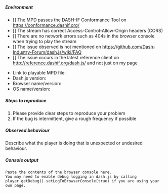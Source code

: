 <!-- If you are raising a bug playing a stream, you must fill out the following or your issue may not be responded to. For features or improvements, you may delete this. -->
##### Environment
<!-- Replace [] with [x] to check off the list -->
- [] The MPD passes the DASH-IF Conformance Tool on https://conformance.dashif.org/
- [] The stream has correct Access-Control-Allow-Origin headers (CORS)
- [] There are no network errors such as 404s in the browser console when trying to play the stream
- [] The issue observed is not mentioned on https://github.com/Dash-Industry-Forum/dash.js/wiki/FAQ
- [] The issue occurs in the latest reference client on http://reference.dashif.org/dash.js/ and not just on my page
* Link to playable MPD file:
* Dash.js version:
* Browser name/version:
* OS name/version:

##### Steps to reproduce
1. Please provide clear steps to reproduce your problem
2. If the bug is intermittent, give a rough frequency if possible

##### Observed behaviour
Describe what the player is doing that is unexpected or undesired behaviour.

##### Console output
```
Paste the contents of the browser console here.
You may need to enable debug logging in dash.js by calling player.getDebug().setLogToBrowserConsole(true) if you are using your own page.
```
